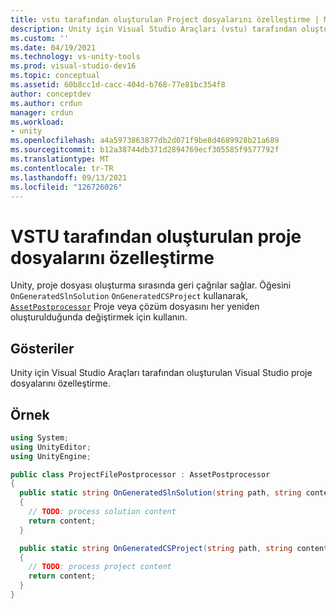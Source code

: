 ```yaml
---
title: vstu tarafından oluşturulan Project dosyalarını özelleştirme | Microsoft Docs
description: Unity için Visual Studio Araçları (vstu) tarafından oluşturulan proje dosyalarını özelleştirmeyi öğrenin. Bir C# kod örneğini inceleyin.
ms.custom: ''
ms.date: 04/19/2021
ms.technology: vs-unity-tools
ms.prod: visual-studio-dev16
ms.topic: conceptual
ms.assetid: 60b8cc1d-cacc-404d-b768-77e81bc354f8
author: conceptdev
ms.author: crdun
manager: crdun
ms.workload:
- unity
ms.openlocfilehash: a4a5973863877db2d071f9be8d4689928b21a689
ms.sourcegitcommit: b12a38744db371d2894769ecf305585f9577792f
ms.translationtype: MT
ms.contentlocale: tr-TR
ms.lasthandoff: 09/13/2021
ms.locfileid: "126726026"
---
```

# <a name="customize-project-files-created-by-vstu"></a>VSTU tarafından oluşturulan proje dosyalarını özelleştirme
Unity, proje dosyası oluşturma sırasında geri çağrılar sağlar. Öğesini `OnGeneratedSlnSolution` `OnGeneratedCSProject` kullanarak, [`AssetPostprocessor`](https://docs.unity3d.com/ScriptReference/AssetPostprocessor.html) Proje veya çözüm dosyasını her yeniden oluşturulduğunda değiştirmek için kullanın.

## <a name="demonstrates"></a>Gösteriler
Unity için Visual Studio Araçları tarafından oluşturulan Visual Studio proje dosyalarını özelleştirme.

## <a name="example"></a>Örnek

```csharp
using System;
using UnityEditor;
using UnityEngine;

public class ProjectFilePostprocessor : AssetPostprocessor
{
  public static string OnGeneratedSlnSolution(string path, string content)
  {
    // TODO: process solution content
    return content;
  }

  public static string OnGeneratedCSProject(string path, string content)
  {
    // TODO: process project content
    return content;
  }
}
```
